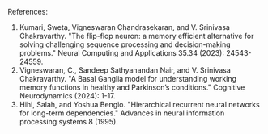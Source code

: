 References:
1) Kumari, Sweta, Vigneswaran Chandrasekaran, and V. Srinivasa Chakravarthy. "The flip-flop neuron: a memory efficient alternative for solving challenging sequence processing and decision-making problems." Neural Computing and Applications 35.34 (2023): 24543-24559.
2) Vigneswaran, C., Sandeep Sathyanandan Nair, and V. Srinivasa Chakravarthy. "A Basal Ganglia model for understanding working memory functions in healthy and Parkinson’s conditions." Cognitive Neurodynamics (2024): 1-17.
3) Hihi, Salah, and Yoshua Bengio. "Hierarchical recurrent neural networks for long-term dependencies." Advances in neural information processing systems 8 (1995).
